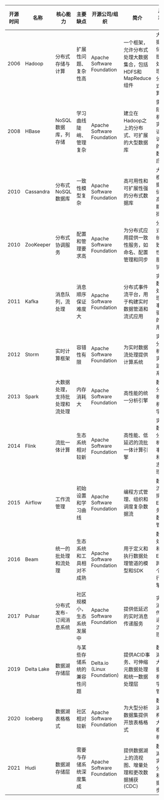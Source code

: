 | 开源时间 | 名称       | 核心能力                           | 主要缺点                         | 开源公司/组织               | 简介                                                         | 用户和场景                                                  |
|----------|------------|------------------------------------|----------------------------------|------------------------------|--------------------------------------------------------------|-------------------------------------------------------------|
| 2006     | Hadoop     | 分布式存储与计算                   | 扩展性问题、复杂性高             | Apache Software Foundation  | 一个框架，允许分布式处理大数据集合，包括HDFS和MapReduce组件 | 大数据存储、批量处理、分布式计算                            |
| 2008     | HBase      | NoSQL数据库，列存储                | 学习曲线陡峭、管理复杂           | Apache Software Foundation  | 建立在Hadoop之上的分布式、可扩展的大型数据库                 | 需要随机、实时读/写访问的大数据应用                        |
| 2010     | Cassandra  | 分布式NoSQL数据库                  | 一致性模型复杂                   | Apache Software Foundation  | 高可用性和可扩展性强的分布式数据库                            | 大规模数据存储、高性能写操作                               |
| 2010     | ZooKeeper  | 分布式协调服务                     | 配置和管理要求高                 | Apache Software Foundation  | 为分布式应用提供一致性服务，如命名、配置管理和同步            | 分布式系统一致性、服务协调                                 |
| 2011     | Kafka      | 消息队列，流处理                   | 消息顺序保证难度大               | Apache Software Foundation  | 分布式事件流平台，用于构建实时数据管道和流式应用              | 实时数据处理、事件驱动的应用                               |
| 2012     | Storm      | 实时计算框架                       | 容错性有限                       | Apache Software Foundation  | 为实时数据流处理提供计算系统                                  | 实时分析、实时监控系统                                     |
| 2013     | Spark      | 大数据处理，支持批处理和流处理     | 内存消耗大                       | Apache Software Foundation  | 高性能的统一分析引擎                                          | 数据分析、机器学习                                         |
| 2014     | Flink      | 流批一体计算                       | 生态系统相对较新                 | Apache Software Foundation  | 高性能、低延迟的流批一体计算引擎                              | 实时数据分析、事件和日志处理                               |
| 2015     | Airflow    | 工作流管理                         | 初始设置和学习曲线               | Apache Software Foundation  | 编程方式管理、组织和调度复杂数据流                            | 数据流编排、ETL任务、数据管道                              |
| 2016     | Beam       | 统一的批处理和流处理               | 生态系统和工具相对不成熟         | Apache Software Foundation  | 用于定义和执行数据处理管道的模型和SDK                          | 数据处理和ETL，跨多个执行引擎                              |
| 2017     | Pulsar     | 分布式发布-订阅消息系统             | 社区规模小，生态系统发展中       | Apache Software Foundation  | 提供低延迟的实时消息传递服务                                  | 实时消息传递、流处理                                       |
| 2019     | Delta Lake | 数据湖存储层                       | 与某些存储系统的兼容性问题       | Delta.io (Linux Foundation) | 提供ACID事务、可伸缩元数据处理和统一数据处理层                  | 数据湖、大数据和机器学习管道                               |
| 2020     | Iceberg    | 数据湖表格格式                     | 社区相对较新                     | Apache Software Foundation  | 为大型分析数据集提供开放表格格式                              | 数据湖架构、大规模分析                                     |
| 2021     | Hudi       | 数据湖存储层                       | 需要与存储系统深度集成           | Apache Software Foundation  | 提供数据湖上的流视图、增量处理和更改数据捕获 (CDC)              | 数据湖、实时分析和数据同步                                 |
